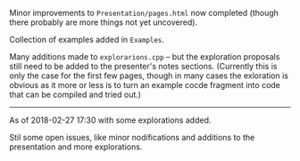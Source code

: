 Minor improvements to `Presentation/pages.html` now
completed (though there probably are more things not
yet uncovered).

Collection of examples added in `Examples`.

Many additions made to `explorarions.cpp` – but the
exploration proposals still need to be added to the
presenter's notes sections. (Currently this is only
the case for the first few pages, though in many
cases the exloration is obvious as it more or less
is to turn an example cocde fragment into code that
can be compiled and tried out.)

---------------------------------------------------
As of 2018-02-27 17:30 with some explorations added.

Stil some open issues, like minor nodifications and
additions to the presentation and more explorations.

